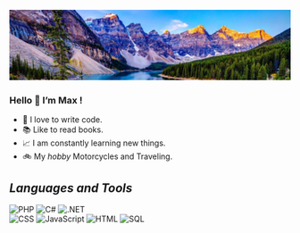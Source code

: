 ![Header](https://github.com/Maksss3000/Maksss3000/blob/main/assets/beautifulView.png "Header")

### Hello :wave: I’m Max !

+ :muscle: I love to write code.
+ :books: Like to read books.
+ :chart_with_upwards_trend: I am constantly learning new things.
+ :bike:  My *hobby* Motorcycles and Traveling.
 



## *Languages and Tools*
![PHP](https://img.shields.io/badge/-Php-000000?style=for-the-badge&logo=php&logoColor=0000FF)
![C#](https://img.shields.io/badge/c%23%20-000000?style=for-the-badge&logo=c-sharp&logoColor=9400D3)
![.NET](https://img.shields.io/badge/-Framework-000000?style=for-the-badge&logo=.NET&logoColor=8A2BE2)
<br>
![CSS](https://img.shields.io/badge/-CSS-000000?style=for-the-badge&logo=css3&logoColor=1E90FF)
![JavaScript](https://img.shields.io/badge/-JavaScript-000000?style=for-the-badge&logo=javascript&logoColor=FFFF00	)
![HTML](https://img.shields.io/badge/-HTML5-000000?style=for-the-badge&logo=html5&logoColor=FF8C00)
![SQL](https://img.shields.io/badge/-SQL-000000?style=for-the-badge&logo=MySQL&logoColor=F4A460)
